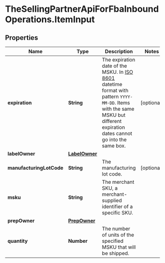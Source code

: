 # TheSellingPartnerApiForFbaInboundOperations.ItemInput

## Properties
Name | Type | Description | Notes
------------ | ------------- | ------------- | -------------
**expiration** | **String** | The expiration date of the MSKU. In [ISO 8601](https://developer-docs.amazon.com/sp-api/docs/iso-8601) datetime format with pattern `YYYY-MM-DD`. Items with the same MSKU but different expiration dates cannot go into the same box. | [optional] 
**labelOwner** | [**LabelOwner**](LabelOwner.md) |  | 
**manufacturingLotCode** | **String** | The manufacturing lot code. | [optional] 
**msku** | **String** | The merchant SKU, a merchant-supplied identifier of a specific SKU. | 
**prepOwner** | [**PrepOwner**](PrepOwner.md) |  | 
**quantity** | **Number** | The number of units of the specified MSKU that will be shipped. | 


